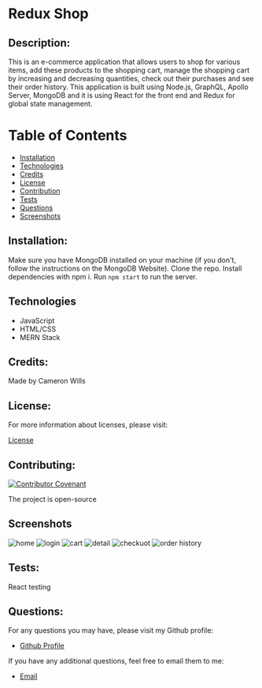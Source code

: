 # Redux Shop

## Description:
This is an e-commerce application that allows users to shop for various items, add these products to the shopping cart, manage the shopping cart by increasing and decreasing quantities, check out their purchases and see their order history. This application is built using Node.js, GraphQL, Apollo Server, MongoDB and it is using React for the front end and Redux for global state management.

  # Table of Contents

  - [Installation](#installation)
  - [Technologies](#technologies)
  - [Credits](#credits)
  - [License](#license)
  - [Contribution](#contributing)
  - [Tests](#tests)
  - [Questions](#questions)
  - [Screenshots](#screenshots)

  ## Installation:

   Make sure you have MongoDB installed on your machine (if you don't, follow the instructions on the MongoDB Website). Clone the repo. Install dependencies with npm i. Run ```npm start``` to run the server. 



## Technologies
  - JavaScript
  - HTML/CSS
  - MERN Stack

  ## Credits:

  Made by Cameron Wills


  ## License:

  For more information about licenses, please visit:

  [License](https://opensource.org/licenses/MIT)


  ## Contributing:

  [![Contributor Covenant](https://img.shields.io/badge/Contributor%20Covenant-v2.0%20adopted-ff69b4.svg)](CODE_OF_CONDUCT.md)
  
  The project is open-source

  ## Screenshots
![home](https://user-images.githubusercontent.com/68020747/104751315-3a637300-5723-11eb-88a2-2db3ddf45877.PNG)
![login](https://user-images.githubusercontent.com/68020747/104751317-3afc0980-5723-11eb-8ec0-2154362bcf6f.PNG)
![cart](https://user-images.githubusercontent.com/68020747/104751327-3d5e6380-5723-11eb-94e8-fa5bcb5030d7.PNG)
![detail](https://user-images.githubusercontent.com/68020747/104751328-3df6fa00-5723-11eb-8373-e51364621dc4.PNG)
![checkuot](https://user-images.githubusercontent.com/68020747/104751338-418a8100-5723-11eb-90e3-69bfcc983132.PNG)
![order history](https://user-images.githubusercontent.com/68020747/104751340-42231780-5723-11eb-9d6c-d0e2a40b7362.PNG)
  ## Tests:
  React testing

  
  ## Questions:

  For any questions you may have, please visit my Github profile:
  - [Github Profile](https://github.com/CamWills89)

  If you have any additional questions, feel free to email them to me:
  - [Email](cameron.wills89@outlook.com)
